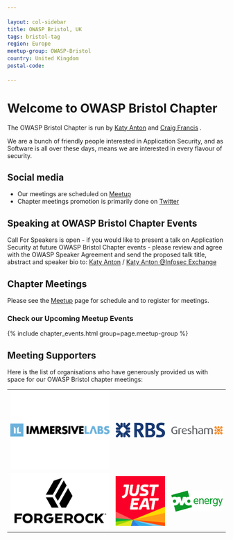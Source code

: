 ```yaml
---

layout: col-sidebar
title: OWASP Bristol, UK
tags: bristol-tag
region: Europe
meetup-group: OWASP-Bristol
country: United Kingdom
postal-code: 

---
```


# Welcome to OWASP Bristol Chapter 

The OWASP Bristol Chapter  is  run by [Katy Anton](mailto:katy.anton@owasp.org) and [Craig Francis](mailto:craig.francis@owasp.org) .

We are  a bunch of friendly people interested in Application Security, and as Software is all over these days, means we
are interested in every flavour of security. 

## Social media
* Our meetings are scheduled on [Meetup](https://www.meetup.com/OWASP-Bristol/) 
* Chapter meetings promotion is primarily done on [Twitter](https://twitter.com/OWASPBristol)

## Speaking at OWASP Bristol Chapter Events
Call For Speakers is open - if you would like to present a talk on Application Security at future OWASP Bristol Chapter
events - please review and agree with the OWASP Speaker Agreement and send the proposed talk title, abstract and speaker
bio to: [Katy Anton](mailto:katy.anton@owasp.org)  / <a rel="me" href="https://infosec.exchange/@katyanton">Katy Anton @Infosec Exchange</a>

## Chapter Meetings
Please see the [Meetup](https://www.meetup.com/owasp-bristol/) page for schedule and to register for meetings. 

### Check our Upcoming Meetup Events
{% include chapter_events.html group=page.meetup-group %}

## Meeting Supporters
Here is the list of organisations who have generously provided us with space for our OWASP Bristol chapter meetings:

<table cellpadding="10" cellspacing="0" border="0">
<tr>
<td>
<img src="assets/images/ImmersiveLabsLogo.png" alt="ImmersiveLabsLogo"/>
</td>
<td>
<img src="assets/images/RBSLogo.png" alt="RBSLogo"/>
</td>
<td>
<img src="assets/images/GreshamTechnologiesLogo.png" alt="GreshamTechnologiesLogo"/>
</td>
</tr>
<tr>
<td>
<img src="assets/images/ForgeRockLogo.png" alt="ForgeRockLogo"/>
</td>
<td>
<img src="assets/images/JustEatLogo.png" alt="JustEatLogo"/>
</td>
<td>
<img src="assets/images/OvoLogo.png" alt="OvoLogo"/>
</td>
</tr>
</table>

